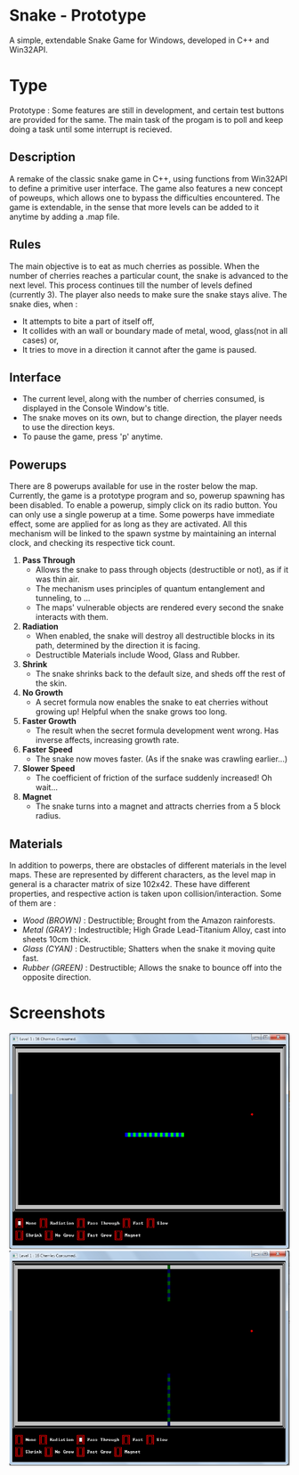 # Snake - Prototype
A simple, extendable Snake Game for Windows, developed in C++ and Win32API.

# Type
Prototype : Some features are still in development, and certain test buttons are provided for the same.
The main task of the progam is to poll and keep doing a task until some interrupt is recieved.

## Description
A remake of the classic snake game in C++, using functions from Win32API to define a primitive user interface. The game also features a new concept of poweups, which allows one to bypass the difficulties encountered. The game is extendable, in the sense that more levels can be added to it anytime by adding a .map file.

## Rules
The main objective is to eat as much cherries as possible. When the number of cherries reaches a particular count, the snake 
is advanced to the next level. This process continues till the number of levels defined (currently 3). The player also needs to make
sure the snake stays alive. The snake dies, when : 
- It attempts to bite a part of itself off,
- It collides with an wall or boundary made of metal, wood, glass(not in all cases) or,
- It tries to move in a direction it cannot after the game is paused.

## Interface
- The current level, along with the number of cherries consumed, is displayed in the Console Window's title. 
- The snake moves on its own, but to change direction, the player needs to use the direction keys.
- To pause the game, press 'p' anytime.

## Powerups
There are 8 powerups available for use in the roster below the map. Currently, the game is a prototype program and so, powerup 
spawning has been disabled. To enable a powerup, simply click on its radio button. You can only use a single powerup at a time.
Some powerps have immediate effect, some are applied for as long as they are activated. All this mechanism will be linked to the spawn 
systme by maintaining an internal clock, and checking its respective tick count.
1. **Pass Through**
   - Allows the snake to pass through objects (destructible or not), as if it was thin air. 
   - The mechanism uses principles of quantum entanglement and tunneling, to ...
   - The maps' vulnerable objects are rendered every second the snake interacts with them.
2. **Radiation**
   - When enabled, the snake will destroy all destructible blocks in its path, determined by the direction it is facing.
   - Destructible Materials include Wood, Glass and Rubber.
3. **Shrink**
   - The snake shrinks back to the default size, and sheds off the rest of the skin.
4. **No Growth**
   - A secret formula now enables the snake to eat cherries without growing up! Helpful when the snake grows too long.
5. **Faster Growth**
   - The result when the secret formula development went wrong. Has inverse affects, increasing growth rate.
6. **Faster Speed**
   - The snake now moves faster. (As if the snake was crawling earlier...)
7. **Slower Speed**
   - The coefficient of friction of the surface suddenly increased! Oh wait...
8. **Magnet**
   - The snake turns into a magnet and attracts cherries from a 5 block radius.

## Materials 
In addition to powerps, there are obstacles of different materials in the level maps. These are represented by different characters, 
as the level map in general is a character matrix of size 102x42. These have different properties, and respective action is taken 
upon collision/interaction. Some of them are : 
- *Wood (BROWN)*   : Destructible; Brought from the Amazon rainforests.
- *Metal (GRAY)*   : Indestructible; High Grade Lead-Titanium Alloy, cast into sheets 10cm thick.
- *Glass (CYAN)*   : Destructible; Shatters when the snake it moving quite fast.
- *Rubber (GREEN)* : Destructible; Allows the snake to bounce off into the opposite direction. 

# Screenshots
![Gameplay](https://github.com/kinshuk-h/Snake---Prototype/blob/master/Gameplay.jpg)
![Pass through Powerup being used](https://github.com/kinshuk-h/Snake---Prototype/blob/master/PowerUp.jpg)
